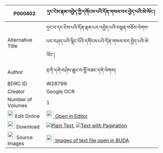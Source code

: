 |P000402|དྲང་ངེས་རྣམ་འབྱེད་ཀྱི་དགོངས་པའི་དོན་གསལ་བར་བྱེད་པའི་མེ་ལོང་། 
| --- | --- 
|Alternative Title |དྲང་བ་དང་ངེས་པའི་དོན་རྣམ་པར་འབྱེད་པའི་བསྟན་བཅོས་ལེགས་པར་བཤད་པའི་སྙིང་པོའི་དགོངས་པའི་དོན་གསལ་བར་བྱེད་པའི་མེ་ལོང་།
|Author| བྲ་ཏི་དགེ་བཤེས་ཆུང་བ་བློ་བཟང་དགེ་ལེགས།
|BDRC ID | W28799
|Creator | Google OCR
|Number of Volumes| 1
|<img width="25" src="https://img.icons8.com/color/25/000000/edit-property.png">Edit Online| [<img width="25" src="https://avatars.githubusercontent.com/u/45091458?s=200&v=4"> Open in Editor](http://editor.openpecha.org/P000402)
|<img width="25" src="https://img.icons8.com/fluent/48/000000/download-2.png"/>  Download | [![](https://img.icons8.com/color/20/000000/txt.png)Plain Text](https://github.com/Openpecha/P000402/releases/download/v1/drang_nge_namje_kyi_gongpa_i_d_plain_P000402.zip), [![](https://img.icons8.com/color/20/000000/txt.png)Text with Pagination](https://github.com/Openpecha/P000402/releases/download/v1/drang_nge_namje_kyi_gongpa_i_d_pages_P000402.zip)
|<img width="25" src="https://img.icons8.com/plasticine/100/000000/pictures-folder.png"/>  Source Images | [<img width="25" src="https://library.bdrc.io/icons/BUDA-small.svg"> Images of text file open in BUDA](https://library.bdrc.io/show/bdr:W28799)